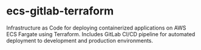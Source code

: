 # ecs-gitlab-terraform
Infrastructure as Code for deploying containerized applications on AWS ECS Fargate using Terraform. Includes GitLab CI/CD pipeline for automated deployment to development and production environments.
